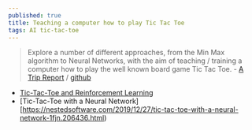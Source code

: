 ```yaml
---
published: true
title: Teaching a computer how to play Tic Tac Toe
tags: AI tic-tac-toe
---
```

> Explore a number of different approaches, from the Min Max algorithm to Neural Networks, with the aim of teaching / training a computer how to play the well known board game Tic Tac Toe. - [A Trip Report](https://medium.com/@carsten.friedrich/teaching-a-computer-to-play-tic-tac-toe-88feb838b5e3) / [github](https://github.com/fcarsten/tic-tac-toe)

- [Tic-Tac-Toe and Reinforcement Learning](https://medium.com/swlh/tic-tac-toe-and-deep-neural-networks-ea600bc53f51)
- [Tic-Tac-Toe with a Neural Network][https://nestedsoftware.com/2019/12/27/tic-tac-toe-with-a-neural-network-1fjn.206436.html)
